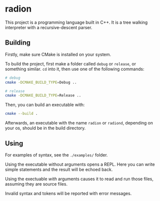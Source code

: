 # radion
This project is a programming language built in C++. It is a tree 
walking interpreter with a recursive-descent parser.

## Building
Firstly, make sure CMake is installed on your system.

To build the project, first make a folder called `debug`
or `release`, or something similar. `cd` into it, then
use one of the following commands:

```sh
# debug
cmake -DCMAKE_BUILD_TYPE=Debug ..

# release
cmake -DCMAKE_BUILD_TYPE=Release ..
```

Then, you can build an executable with:

```sh
cmake --build .
```

Afterwards, an executable with the name `radion` or `radiond`,
depending on your os, should be in the build directory.

## Using
For examples of syntax, see the `./examples/` folder.

Using the executable without arguments opens a REPL.
Here you can write simple statements and the result
will be echoed back.

Using the exectuable *with* arguments causes it to
read and run those files, assuming they are source
files. 

Invalid syntax and tokens will be reported with
error messages.
